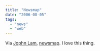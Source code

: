 ```yaml
---
title: "Newsmap"
date: "2006-08-05"
tags: 
  - "news"
  - "web"
---
```


Via [Jophn Lam](http://www.iunknown.com/articles/2006/07/03/newsmap-rocks "NewsMap rocks!"), [newsmap](http://www.marumushi.com/apps/newsmap/newsmap.cfm). I love this thing.

